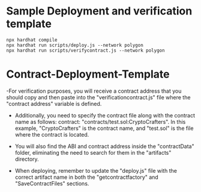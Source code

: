 # Sample Deployment and verification template

```shell
npx hardhat compile
npx hardhat run scripts/deploy.js --network polygon
npx hardhat run scripts/verifycontract.js --network polygon
```
# Contract-Deployment-Template

-For verification purposes, you will receive a contract address that you should copy and then paste into the "verificationcontract.js" file where the "contract address" variable is defined.

- Additionally, you need to specify the contract file along with the contract name as follows: contract: "contracts/test.sol:CryptoCrafters". In this example, "CryptoCrafters" is the contract name, and "test.sol" is the file where the contract is located.

- You will also find the ABI and contract address inside the "contractData" folder, eliminating the need to search for them in the "artifacts" directory.

- When deploying, remember to update the "deploy.js" file with the correct artifact name in both the "getcontractfactory" and "SaveContractFiles" sections.

